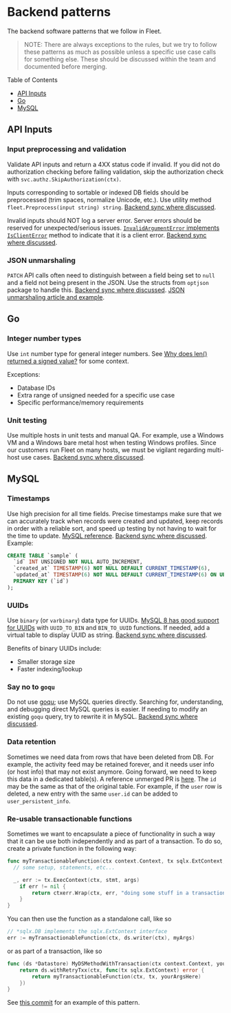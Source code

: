 # Backend patterns

The backend software patterns that we follow in Fleet.

> NOTE: There are always exceptions to the rules, but we try to follow these patterns as much as possible unless a specific use case calls
> for something else. These should be discussed within the team and documented before merging.

Table of Contents
- [API Inputs](#api-inputs)
- [Go](#go)
- [MySQL](#mysql)

## API Inputs

### Input preprocessing and validation

Validate API inputs and return a 4XX status code if invalid. If you did not do authorization checking before failing validation, skip the authorization check with `svc.authz.SkipAuthorization(ctx)`.

Inputs corresponding to sortable or indexed DB fields should be preprocessed (trim spaces, normalize Unicode, etc.). Use utility method `fleet.Preprocess(input string) string`. [Backend sync where discussed](https://us-65885.app.gong.io/call?id=4055688254267958899).

Invalid inputs should NOT log a server error. Server errors should be reserved for unexpected/serious issues. [`InvalidArgumentError` implements `IsClientError`](https://github.com/fleetdm/fleet/blob/529f4ed725117d99d668318aad23c9e1575fa7ee/server/fleet/errors.go#L134) method to indicate that it is a client error. [Backend sync where discussed](https://us-65885.app.gong.io/call?id=6515110653090875786&highlights=%5B%7B%22type%22%3A%22SHARE%22%2C%22from%22%3A340%2C%22to%22%3A1578%7D%5D).

### JSON unmarshaling

`PATCH` API calls often need to distinguish between a field being set to `null` and a field not being present in the JSON. Use the structs from `optjson` package to handle this. [Backend sync where discussed](https://us-65885.app.gong.io/call?id=4055688254267958899). [JSON unmarshaling article and example](https://victoronsoftware.com/posts/go-json-unmarshal/).

## Go

### Integer number types

Use `int` number type for general integer numbers. See [Why does len() returned a signed value?](https://stackoverflow.com/questions/39088945/why-does-len-returned-a-signed-value) for some context.

Exceptions:
- Database IDs
- Extra range of unsigned needed for a specific use case
- Specific performance/memory requirements

### Unit testing

Use multiple hosts in unit tests and manual QA. For example, use a Windows VM and a Windows bare metal host when testing Windows profiles. Since our customers run Fleet on many hosts, we must be vigilant regarding multi-host use cases. [Backend sync where discussed](https://us-65885.app.gong.io/call?id=8290454302335084423).

## MySQL

### Timestamps

Use high precision for all time fields. Precise timestamps make sure that we can accurately track when records were created and updated,
keep records in order with a reliable sort, and speed up testing by not having to wait for the time to
update. [MySQL reference](https://dev.mysql.com/doc/refman/8.4/en/date-and-time-type-syntax.html). [Backend sync where discussed](https://us-65885.app.gong.io/call?id=8041045095900447703).
Example:

```sql
CREATE TABLE `sample` (
  `id` INT UNSIGNED NOT NULL AUTO_INCREMENT,
  `created_at` TIMESTAMP(6) NOT NULL DEFAULT CURRENT_TIMESTAMP(6),
  `updated_at` TIMESTAMP(6) NOT NULL DEFAULT CURRENT_TIMESTAMP(6) ON UPDATE CURRENT_TIMESTAMP(6),
  PRIMARY KEY (`id`)
);
```

### UUIDs

Use `binary` (or `varbinary`) data type for UUIDs. [MySQL 8 has good support for UUIDs](https://dev.mysql.com/blog-archive/mysql-8-0-uuid-support/) with `UUID_TO_BIN` and `BIN_TO_UUID` functions. If needed, add a virtual table to display UUID as string. [Backend sync where discussed](https://us-65885.app.gong.io/call?id=5477893933055484926&highlights=%5B%7B%22type%22%3A%22SHARE%22%2C%22from%22%3A440%2C%22to%22%3A612%7D%5D).

Benefits of binary UUIDs include:
- Smaller storage size
- Faster indexing/lookup

### Say no to `goqu`

Do not use [goqu](https://github.com/doug-martin/goqu); use MySQL queries directly. Searching for, understanding, and debugging direct MySQL
queries is easier. If needing to modify an existing `goqu` query, try to rewrite it in
MySQL. [Backend sync where discussed](https://us-65885.app.gong.io/call?id=8041045095900447703).

### Data retention

Sometimes we need data from rows that have been deleted from DB. For example, the activity feed may be retained forever, and it needs user info (or host info) that may not exist anymore.
Going forward, we need to keep this data in a dedicated table(s). A reference unmerged PR is [here](https://github.com/fleetdm/fleet/pull/17472/files#diff-57a635e42320a87dd15a3ae03d66834f2cbc4fcdb5f3ebb7075d966b96f760afR16).
The `id` may be the same as that of the original table. For example, if the `user` row is deleted, a new entry with the same `user.id` can be added to `user_persistent_info`.

### Re-usable transactionable functions

Sometimes we want to encapsulate a piece of functionality in such a way that it can be use both
independently and as part of a transaction. To do so, create a private function in the following way: 

```go
func myTransactionableFunction(ctx context.Context, tx sqlx.ExtContext, yourArgsHere any) error {
  // some setup, statements, etc...

  _, err := tx.ExecContext(ctx, stmt, args)
	if err != nil {
		return ctxerr.Wrap(ctx, err, "doing some stuff in a transaction")
	}
}
```

You can then use the function as a standalone call, like so

```go
// *sqlx.DB implements the sqlx.ExtContext interface
err := myTransactionableFunction(ctx, ds.writer(ctx), myArgs)
```

or as part of a transaction, like so

```go
func (ds *Datastore) MyDSMethodWithTransaction(ctx context.Context, yourArgsHere any) error {
	return ds.withRetryTxx(ctx, func(tx sqlx.ExtContext) error {
		return myTransactionableFunction(ctx, tx, yourArgsHere)
	})
}
```

See [this commit](https://github.com/fleetdm/fleet/pull/22843/files#diff-c5babdad542a72acf2ec2ecb7cb43967fc53850b6998ac629e253336b87e008bR415)
for an example of this pattern.